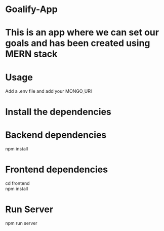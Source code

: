 

# Goalify-App

# This is an app where we can set our goals and has been created using MERN stack

# Usage
Add a .env file and add your MONGO_URI

# Install the dependencies
# Backend dependencies
npm install

# Frontend dependencies
cd frontend    
npm install  

# Run Server  
npm run server  


